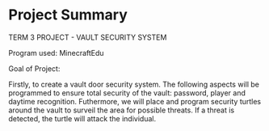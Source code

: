 # Project Summary

TERM 3 PROJECT - VAULT SECURITY SYSTEM

Program used: MinecraftEdu

Goal of Project:

Firstly, to create a vault door security system. The following aspects will be programmed to ensure total security of the vault: password, player and daytime recognition. Futhermore, we will place and program security turtles around the vault to surveil the area for possible threats. If a threat is detected, the turtle will attack the individual.
